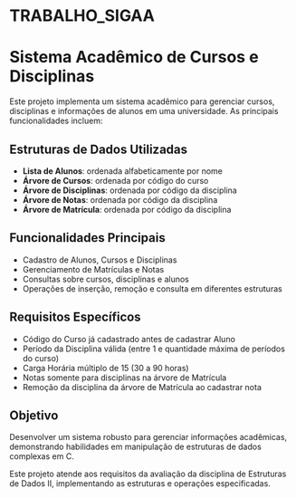 # TRABALHO_SIGAA
# Sistema Acadêmico de Cursos e Disciplinas

Este projeto implementa um sistema acadêmico para gerenciar cursos, disciplinas e informações de alunos em uma universidade. As principais funcionalidades incluem:

## Estruturas de Dados Utilizadas
- **Lista de Alunos**:       ordenada alfabeticamente por nome
- **Árvore de Cursos**:      ordenada por código do curso
- **Árvore de Disciplinas**: ordenada por código da disciplina
- **Árvore de Notas**:       ordenada por código da disciplina
- **Árvore de Matrícula**:   ordenada por código da disciplina

## Funcionalidades Principais
- Cadastro de Alunos, Cursos e Disciplinas
- Gerenciamento de Matrículas e Notas
- Consultas sobre cursos, disciplinas e alunos
- Operações de inserção, remoção e consulta em diferentes estruturas

## Requisitos Específicos
- Código do Curso já cadastrado antes de cadastrar Aluno
- Período da Disciplina válida (entre 1 e quantidade máxima de períodos do curso)
- Carga Horária múltiplo de 15 (30 a 90 horas)
- Notas somente para disciplinas na árvore de Matrícula
- Remoção da disciplina da árvore de Matrícula ao cadastrar nota

## Objetivo
Desenvolver um sistema robusto para gerenciar informações acadêmicas, demonstrando habilidades em manipulação de estruturas de dados complexas em C.

Este projeto atende aos requisitos da avaliação da disciplina de Estruturas de Dados II, implementando as estruturas e operações especificadas.

